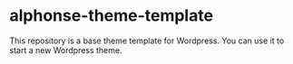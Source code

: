 # alphonse-theme-template
This repository is a base theme template for Wordpress. You can use it to start a new Wordpress theme.
